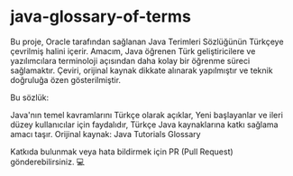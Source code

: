# java-glossary-of-terms
Bu proje, Oracle tarafından sağlanan Java Terimleri Sözlüğünün Türkçeye çevrilmiş halini içerir. Amacım, Java öğrenen Türk geliştiricilere ve yazılımcılara terminoloji açısından daha kolay bir öğrenme süreci sağlamaktır. Çeviri, orijinal kaynak dikkate alınarak yapılmıştır ve teknik doğruluğa özen gösterilmiştir.

Bu sözlük:

Java'nın temel kavramlarını Türkçe olarak açıklar,
Yeni başlayanlar ve ileri düzey kullanıcılar için faydalıdır,
Türkçe Java kaynaklarına katkı sağlama amacı taşır.
Orijinal kaynak: Java Tutorials Glossary

Katkıda bulunmak veya hata bildirmek için PR (Pull Request) gönderebilirsiniz. 💻
